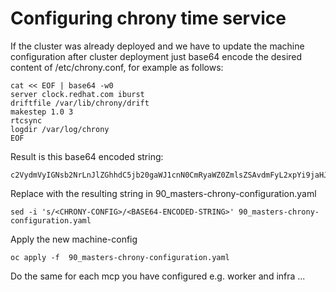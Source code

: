 # Configuring chrony time service

If the cluster was already deployed and we have to update the machine configuration after cluster deployment just base64 encode the desired content of /etc/chrony.conf, for example as follows:
```
cat << EOF | base64 -w0
server clock.redhat.com iburst
driftfile /var/lib/chrony/drift
makestep 1.0 3
rtcsync
logdir /var/log/chrony
EOF
```
Result is this base64 encoded string:
```
c2VydmVyIGNsb2NrLnJlZGhhdC5jb20gaWJ1cnN0CmRyaWZ0ZmlsZSAvdmFyL2xpYi9jaHJvbnkvZHJpZnQKbWFrZXN0ZXAgMS4wIDMKcnRjc3luYwpsb2dkaXIgL3Zhci9sb2cvY2hyb255Cg==
```

Replace <CHRONY-CONFIG> with the resulting string in 
90_masters-chrony-configuration.yaml

```
sed -i 's/<CHRONY-CONFIG>/<BASE64-ENCODED-STRING>' 90_masters-chrony-configuration.yaml
```

Apply the new machine-config
```
oc apply -f  90_masters-chrony-configuration.yaml
```

Do the same for each mcp you have configured e.g. worker and infra ...
